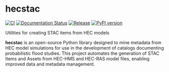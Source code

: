 # hecstac
[![CI](https://github.com/dewberry/hecstac/actions/workflows/ci.yaml/badge.svg?branch=main)](https://github.com/dewberry/hecstac/actions/workflows/ci.yaml)
[![Documentation Status](https://readthedocs.org/projects/hecstac/badge/?version=latest)](https://hecstac.readthedocs.io/en/latest/?badge=latest)
[![Release](https://github.com/dewberry/hecstac/actions/workflows/release.yaml/badge.svg)](https://github.com/dewberry/hecstac/actions/workflows/release.yaml)
[![PyPI version](https://badge.fury.io/py/hecstac.svg)](https://badge.fury.io/py/hecstac)

Utilities for creating STAC items from HEC models

**hecstac** is an open-source Python library designed to mine metadata from HEC model simulations for use in the development of catalogs documenting probabilistic flood studies. This project automates the generation of STAC Items and Assets from HEC-HMS and HEC-RAS model files, enabling improved data and metadata management. 

